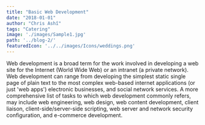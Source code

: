 ```yaml
---
title: "Basic Web Development"
date: "2018-01-01"
author: "Chris Ashî"
tags: "Catering"
image: './images/Sample1.jpg'
path: '../blog-2/'
featuredIcon: '../../images/Icons/weddings.png'
---
```

Web development is a broad term for the work involved in developing a web site for the Internet (World Wide Web) or an intranet (a private network). Web development can range from developing the simplest static single page of plain text to the most complex web-based internet applications (or just 'web apps') electronic businesses, and social network services. A more comprehensive list of tasks to which web development commonly refers, may include web engineering, web design, web content development, client liaison, client-side/server-side scripting, web server and network security configuration, and e-commerce development.
